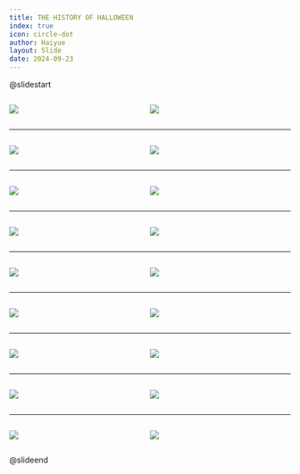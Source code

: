```yaml
---
title: THE HISTORY OF HALLOWEEN
index: true
icon: circle-dot
author: Haiyue
layout: Slide
date: 2024-09-23
---
```

 
@slidestart

<div style="display:flex">
<div style="flex:1">

![](/reading/english/Level-X/THE%20HISTORY%20OF%20HALLOWEEN/001.webp)
</div>
<div style="flex:1">

![](/reading/english/Level-X/THE%20HISTORY%20OF%20HALLOWEEN/002.webp)
</div>
</div>

---

<div style="display:flex">
<div style="flex:1">

![](/reading/english/Level-X/THE%20HISTORY%20OF%20HALLOWEEN/003.webp)
</div>
<div style="flex:1">

![](/reading/english/Level-X/THE%20HISTORY%20OF%20HALLOWEEN/004.webp)
</div>
</div>

---

<div style="display:flex">
<div style="flex:1">

![](/reading/english/Level-X/THE%20HISTORY%20OF%20HALLOWEEN/005.webp)
</div>
<div style="flex:1">

![](/reading/english/Level-X/THE%20HISTORY%20OF%20HALLOWEEN/006.webp)
</div>
</div>

---

<div style="display:flex">
<div style="flex:1">

![](/reading/english/Level-X/THE%20HISTORY%20OF%20HALLOWEEN/007.webp)
</div>
<div style="flex:1">

![](/reading/english/Level-X/THE%20HISTORY%20OF%20HALLOWEEN/008.webp)
</div>
</div>

---

<div style="display:flex">
<div style="flex:1">

![](/reading/english/Level-X/THE%20HISTORY%20OF%20HALLOWEEN/009.webp)
</div>
<div style="flex:1">

![](/reading/english/Level-X/THE%20HISTORY%20OF%20HALLOWEEN/010.webp)
</div>
</div>

---

<div style="display:flex">
<div style="flex:1">

![](/reading/english/Level-X/THE%20HISTORY%20OF%20HALLOWEEN/011.webp)
</div>
<div style="flex:1">

![](/reading/english/Level-X/THE%20HISTORY%20OF%20HALLOWEEN/012.webp)
</div>
</div>

---

<div style="display:flex">
<div style="flex:1">

![](/reading/english/Level-X/THE%20HISTORY%20OF%20HALLOWEEN/013.webp)
</div>
<div style="flex:1">

![](/reading/english/Level-X/THE%20HISTORY%20OF%20HALLOWEEN/014.webp)
</div>
</div>

---

<div style="display:flex">
<div style="flex:1">

![](/reading/english/Level-X/THE%20HISTORY%20OF%20HALLOWEEN/015.webp)
</div>
<div style="flex:1">

![](/reading/english/Level-X/THE%20HISTORY%20OF%20HALLOWEEN/016.webp)
</div>
</div>

---

<div style="display:flex">
<div style="flex:1">

![](/reading/english/Level-X/THE%20HISTORY%20OF%20HALLOWEEN/017.webp)
</div>
<div style="flex:1">

![](/reading/english/Level-X/THE%20HISTORY%20OF%20HALLOWEEN/018.webp)
</div>
</div>

@slideend